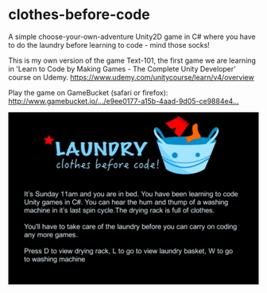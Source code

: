 # clothes-before-code
A simple choose-your-own-adventure Unity2D game in C# where you have to do the laundry before learning to code - mind those socks!

This is my own version of the game Text-101, the first game we are learning in 'Learn to Code by Making Games - The Complete Unity Developer' course on Udemy. https://www.udemy.com/unitycourse/learn/v4/overview

Play the game on GameBucket (safari or firefox): http://www.gamebucket.io/…/e9ee0177-a15b-4aad-9d05-ce9884e4…

![screenshot - prisoner](https://github.com/blujay/clothes-before-code/blob/master/game-screenshot.png?raw=true)




